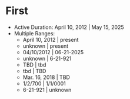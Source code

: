 # First <node type="DateRangeTester" />

- Active Duration: April 10, 2012 | May 15, 2025
- Multiple Ranges:
  - April 10, 2012 | present
  - unknown | present
  - 04/10/2012 | 06-21-2025
  - unknown | 6-21-921
  - TBD | tbd
  - tbd | TBD
  - Mar. 16, 2018 | TBD
  - 1/2/700 | 1/1/0001
  - 6-21-921 | unknown
  <!-- - 1/2/700 BCE | 1/1/1
  - 1/2/700 B.C.E. | 1/1/1
  - 1/2/700 B.C.E | 1/1/1
  - 1/2/4000 BC | 1/3/4 AD
  - 1/2/4000 B.C. | 1/3/4 A.D
  - 1/2/4000 B.C | 1/3/4 A.D. -->